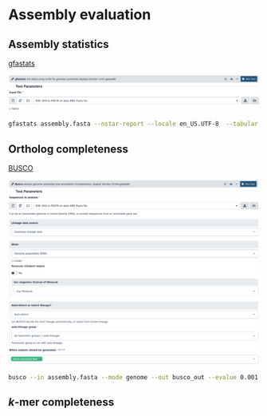 # Assembly evaluation

## Assembly statistics

[gfastats]()

![gfastats](s3_pic/gfastats.png)

```sh
gfastats assembly.fasta --nstar-report --locale en_US.UTF-8  --tabular 
```

## Ortholog completeness

[BUSCO](https://busco.ezlab.org/)

![busco](s3_pic/busco.png)

```sh
busco --in assembly.fasta --mode genome --out busco_out --evalue 0.001 --limit 3 --contig_break 10 --auto-lineage
```

## *k*-mer completeness
